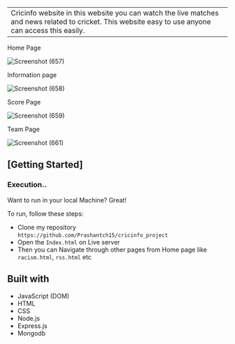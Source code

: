 <table>
<tr>
<td>Cricinfo website in this website you can watch the live matches and news related to cricket.
  This website easy to use anyone can access this easily.
</td>
</tr>
</table>
Home Page

 ![Screenshot (657)](https://user-images.githubusercontent.com/97455988/166236498-785ff7f1-049a-4150-bb28-2f5d437623f6.png)

Information page

![Screenshot (658)](https://user-images.githubusercontent.com/97455988/166237445-dfb82901-771e-453f-acac-222164136b52.png)

Score Page

![Screenshot (659)](https://user-images.githubusercontent.com/97455988/166237519-ce99c2a9-ee0e-4722-81c0-7738da053c52.png)

Team Page

![Screenshot (661)](https://user-images.githubusercontent.com/97455988/166237610-64fc31e5-bc5d-472d-b514-e55eb2ee0a95.png)



## [Getting Started]

### Execution..
Want to run in your local Machine? Great!

To run, follow these steps:

- Clone my repository `https://github.com/Prashantch15/cricinfo_project`
- Open the `Index.html` on Live server
- Then you can Navigate through other pages from Home page like `racism.html`, `rss.html` etc


## Built with 
- JavaScript (DOM)
- HTML
- CSS
- Node.js
- Express.js
- Mongodb
